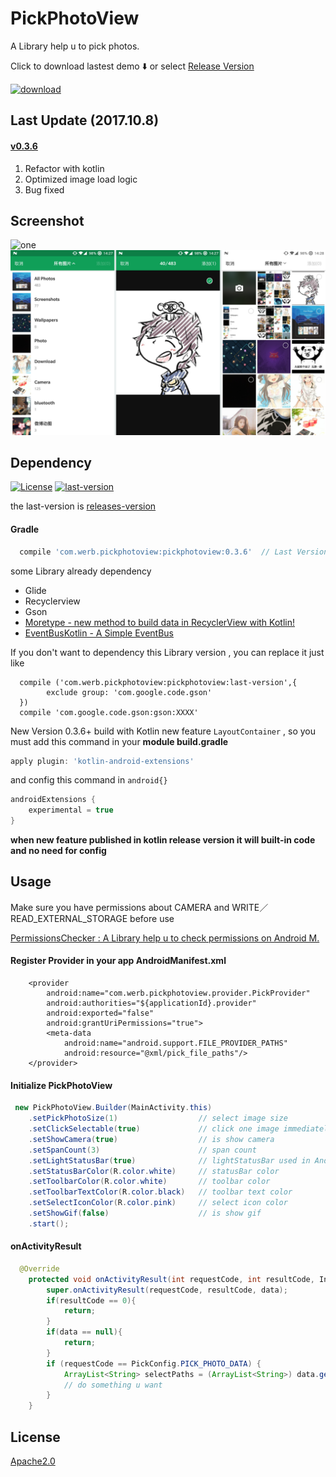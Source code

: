 # PickPhotoView

A Library help u to pick photos.

Click to download lastest demo ⬇️ or select [Release Version](https://github.com/Werb/PickPhotoSample/releases)

[![download](/app/src/main/res/mipmap-xhdpi/ic_launcher.png)](https://fir.im/hm38)

## Last Update (2017.10.8)
#### [v0.3.6](https://github.com/Werb/PickPhotoSample/releases/tag/v0.3.6)
1. Refactor with kotlin
2. Optimized image load logic
3. Bug fixed

## Screenshot
![one](./screenshots/one.png)
![two](./screenshots/two.png)

## Dependency

[![License](https://img.shields.io/badge/license-Apache%202-green.svg)](https://github.com/Werb/PickPhotoSample/blob/master/LICENSE)
[![last-version](https://api.bintray.com/packages/werbhelius/maven/pickphotoview/images/download.svg) ](https://bintray.com/werbhelius/maven/pickphotoview/_latestVersion)

the last-version is [releases-version](https://github.com/Werb/PickPhotoSample/releases)️

#### Gradle

```gradle
  compile 'com.werb.pickphotoview:pickphotoview:0.3.6'  // Last Version
```

some Library already dependency

* Glide
* Recyclerview
* Gson
* [Moretype - new method to build data in RecyclerView with Kotlin! ](https://github.com/Werb/MoreType)
* [EventBusKotlin - A Simple EventBus](https://github.com/Werb/EventBusKotlin)

If you don't want to dependency this Library version , you can replace it just like

```
  compile ('com.werb.pickphotoview:pickphotoview:last-version',{
        exclude group: 'com.google.code.gson'
  })
  compile 'com.google.code.gson:gson:XXXX'
```

New Version 0.3.6+ build with Kotlin new feature `LayoutContainer` , so you must add this command in your **module build.gradle**
```gradle
apply plugin: 'kotlin-android-extensions'
```
and config this command in `android{}`
```gradle
androidExtensions {
    experimental = true
}
```
**when new feature published in kotlin release version it will built-in code and no need for config**

## Usage

Make sure you have permissions about CAMERA and WRITE／READ_EXTERNAL_STORAGE before use

[PermissionsChecker : A Library help u to check permissions on Android M.](https://github.com/Werb/PermissionsCheckerSample)

#### Register Provider in your app AndroidManifest.xml

```
    <provider
        android:name="com.werb.pickphotoview.provider.PickProvider"
        android:authorities="${applicationId}.provider"
        android:exported="false"
        android:grantUriPermissions="true">
        <meta-data
            android:name="android.support.FILE_PROVIDER_PATHS"
            android:resource="@xml/pick_file_paths"/>
    </provider>
```

#### Initialize PickPhotoView

```java
 new PickPhotoView.Builder(MainActivity.this)
    .setPickPhotoSize(1)                  // select image size
    .setClickSelectable(true)             // click one image immediately close and return image
    .setShowCamera(true)                  // is show camera
    .setSpanCount(3)                      // span count
    .setLightStatusBar(true)              // lightStatusBar used in Android M or higher
    .setStatusBarColor(R.color.white)     // statusBar color
    .setToolbarColor(R.color.white)       // toolbar color
    .setToolbarTextColor(R.color.black)   // toolbar text color
    .setSelectIconColor(R.color.pink)     // select icon color
    .setShowGif(false)                    // is show gif
    .start();
```

#### onActivityResult

```java
  @Override
    protected void onActivityResult(int requestCode, int resultCode, Intent data) {
        super.onActivityResult(requestCode, resultCode, data);
        if(resultCode == 0){
            return;
        }
        if(data == null){
            return;
        }
        if (requestCode == PickConfig.PICK_PHOTO_DATA) {
            ArrayList<String> selectPaths = (ArrayList<String>) data.getSerializableExtra(PickConfig.INTENT_IMG_LIST_SELECT);
            // do something u want
        }
    }
```

## License

[Apache2.0](https://github.com/Werb/PickPhotoSample/blob/master/LICENSE)
